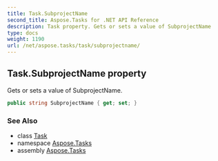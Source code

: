```yaml
---
title: Task.SubprojectName
second_title: Aspose.Tasks for .NET API Reference
description: Task property. Gets or sets a value of SubprojectName
type: docs
weight: 1190
url: /net/aspose.tasks/task/subprojectname/
---
```

## Task.SubprojectName property

Gets or sets a value of SubprojectName.

```csharp
public string SubprojectName { get; set; }
```

### See Also

* class [Task](../)
* namespace [Aspose.Tasks](../../task/)
* assembly [Aspose.Tasks](../../../)


